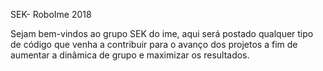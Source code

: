 SEK- RoboIme 2018

  Sejam bem-vindos ao grupo SEK do ime, aqui será postado qualquer tipo de código que venha a contribuir para o avanço dos projetos a fim de aumentar a dinâmica de grupo e maximizar os resultados.
